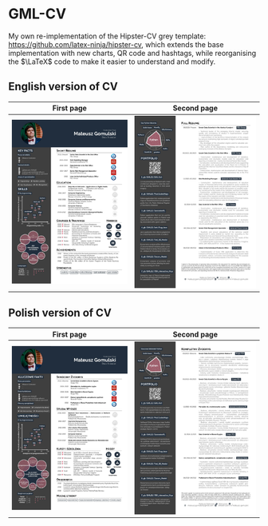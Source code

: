 # GML-CV
My own re-implementation of the Hipster-CV grey template: https://github.com/latex-ninja/hipster-cv, which extends the base implementation with new charts, QR code and hashtags, while reorganising the $\LaTeX$ code to make it easier to understand and modify.

## English version of CV

First page           |  Second page
:-------------------------:|:-------------------------:
![](/imgs/Mateusz_Gomulski_CV_page_1.jpg)  |  ![](/imgs/Mateusz_Gomulski_CV_page_2.jpg)

## Polish version of CV

First page          |  Second page
:-------------------------:|:-------------------------:
![](/imgs/Mateusz_Gomulski_CV_PL_page_1.jpg)  |  ![](/imgs/Mateusz_Gomulski_CV_PL_page_2.jpg)
